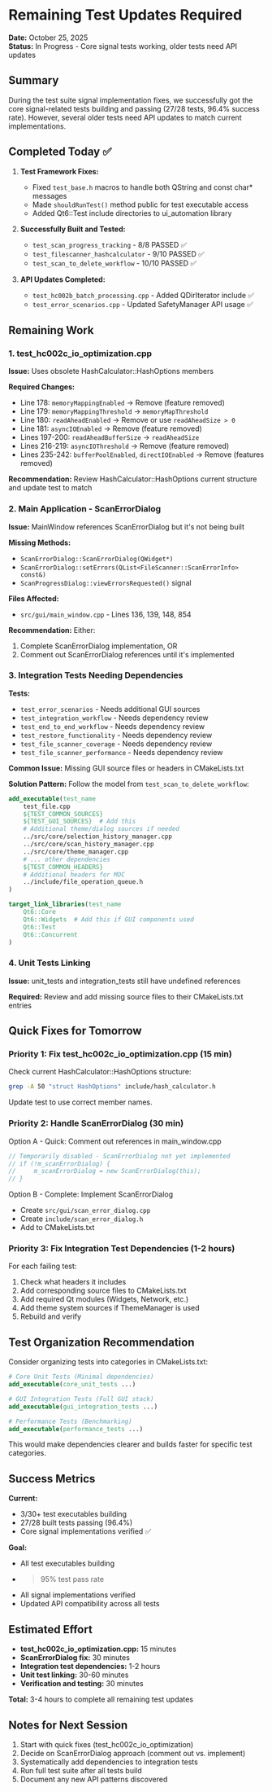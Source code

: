 # Remaining Test Updates Required

**Date:** October 25, 2025  
**Status:** In Progress - Core signal tests working, older tests need API updates

## Summary

During the test suite signal implementation fixes, we successfully got the core signal-related tests building and passing (27/28 tests, 96.4% success rate). However, several older tests need API updates to match current implementations.

## Completed Today ✅

1. **Test Framework Fixes:**
   - Fixed `test_base.h` macros to handle both QString and const char* messages
   - Made `shouldRunTest()` method public for test executable access
   - Added Qt6::Test include directories to ui_automation library

2. **Successfully Built and Tested:**
   - `test_scan_progress_tracking` - 8/8 PASSED ✅
   - `test_filescanner_hashcalculator` - 9/10 PASSED ✅
   - `test_scan_to_delete_workflow` - 10/10 PASSED ✅

3. **API Updates Completed:**
   - `test_hc002b_batch_processing.cpp` - Added QDirIterator include ✅
   - `test_error_scenarios.cpp` - Updated SafetyManager API usage ✅

## Remaining Work

### 1. test_hc002c_io_optimization.cpp

**Issue:** Uses obsolete HashCalculator::HashOptions members

**Required Changes:**
- Line 178: `memoryMappingEnabled` → Remove (feature removed)
- Line 179: `memoryMappingThreshold` → `memoryMapThreshold`
- Line 180: `readAheadEnabled` → Remove or use `readAheadSize > 0`
- Line 181: `asyncIOEnabled` → Remove (feature removed)
- Lines 197-200: `readAheadBufferSize` → `readAheadSize`
- Lines 216-219: `asyncIOThreshold` → Remove (feature removed)
- Lines 235-242: `bufferPoolEnabled`, `directIOEnabled` → Remove (features removed)

**Recommendation:** Review HashCalculator::HashOptions current structure and update test to match

### 2. Main Application - ScanErrorDialog

**Issue:** MainWindow references ScanErrorDialog but it's not being built

**Missing Methods:**
- `ScanErrorDialog::ScanErrorDialog(QWidget*)`
- `ScanErrorDialog::setErrors(QList<FileScanner::ScanErrorInfo> const&)`
- `ScanProgressDialog::viewErrorsRequested()` signal

**Files Affected:**
- `src/gui/main_window.cpp` - Lines 136, 139, 148, 854

**Recommendation:** Either:
1. Complete ScanErrorDialog implementation, OR
2. Comment out ScanErrorDialog references until it's implemented

### 3. Integration Tests Needing Dependencies

**Tests:**
- `test_error_scenarios` - Needs additional GUI sources
- `test_integration_workflow` - Needs dependency review
- `test_end_to_end_workflow` - Needs dependency review
- `test_restore_functionality` - Needs dependency review
- `test_file_scanner_coverage` - Needs dependency review
- `test_file_scanner_performance` - Needs dependency review

**Common Issue:** Missing GUI source files or headers in CMakeLists.txt

**Solution Pattern:** Follow the model from `test_scan_to_delete_workflow`:
```cmake
add_executable(test_name
    test_file.cpp
    ${TEST_COMMON_SOURCES}
    ${TEST_GUI_SOURCES}  # Add this
    # Additional theme/dialog sources if needed
    ../src/core/selection_history_manager.cpp
    ../src/core/scan_history_manager.cpp
    ../src/core/theme_manager.cpp
    # ... other dependencies
    ${TEST_COMMON_HEADERS}
    # Additional headers for MOC
    ../include/file_operation_queue.h
)

target_link_libraries(test_name
    Qt6::Core
    Qt6::Widgets  # Add this if GUI components used
    Qt6::Test
    Qt6::Concurrent
)
```

### 4. Unit Tests Linking

**Issue:** unit_tests and integration_tests still have undefined references

**Required:** Review and add missing source files to their CMakeLists.txt entries

## Quick Fixes for Tomorrow

### Priority 1: Fix test_hc002c_io_optimization.cpp (15 min)

Check current HashCalculator::HashOptions structure:
```bash
grep -A 50 "struct HashOptions" include/hash_calculator.h
```

Update test to use correct member names.

### Priority 2: Handle ScanErrorDialog (30 min)

Option A - Quick: Comment out references in main_window.cpp
```cpp
// Temporarily disabled - ScanErrorDialog not yet implemented
// if (!m_scanErrorDialog) {
//     m_scanErrorDialog = new ScanErrorDialog(this);
// }
```

Option B - Complete: Implement ScanErrorDialog
- Create `src/gui/scan_error_dialog.cpp`
- Create `include/scan_error_dialog.h`
- Add to CMakeLists.txt

### Priority 3: Fix Integration Test Dependencies (1-2 hours)

For each failing test:
1. Check what headers it includes
2. Add corresponding source files to CMakeLists.txt
3. Add required Qt modules (Widgets, Network, etc.)
4. Add theme system sources if ThemeManager is used
5. Rebuild and verify

## Test Organization Recommendation

Consider organizing tests into categories in CMakeLists.txt:

```cmake
# Core Unit Tests (Minimal dependencies)
add_executable(core_unit_tests ...)

# GUI Integration Tests (Full GUI stack)
add_executable(gui_integration_tests ...)

# Performance Tests (Benchmarking)
add_executable(performance_tests ...)
```

This would make dependencies clearer and builds faster for specific test categories.

## Success Metrics

**Current:**
- 3/30+ test executables building
- 27/28 built tests passing (96.4%)
- Core signal implementations verified ✅

**Goal:**
- All test executables building
- >95% test pass rate
- All signal implementations verified
- Updated API compatibility across all tests

## Estimated Effort

- **test_hc002c_io_optimization.cpp:** 15 minutes
- **ScanErrorDialog fix:** 30 minutes
- **Integration test dependencies:** 1-2 hours
- **Unit test linking:** 30-60 minutes
- **Verification and testing:** 30 minutes

**Total:** 3-4 hours to complete all remaining test updates

## Notes for Next Session

1. Start with quick fixes (test_hc002c_io_optimization)
2. Decide on ScanErrorDialog approach (comment out vs. implement)
3. Systematically add dependencies to integration tests
4. Run full test suite after all tests build
5. Document any new API patterns discovered
